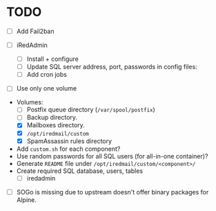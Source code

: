 # TODO

- [ ] Add Fail2ban

- [ ] iRedAdmin
    - [ ] Install + configure
    - [ ] Update SQL server address, port, passwords in config files:
    - [ ] Add cron jobs

- [ ] Use only one volume
- Volumes:
    - [ ] Postfix queue directory (`/var/spool/postfix`)
    - [ ] Backup directory.
    - [x] Mailboxes directory.
    - [x] `/opt/iredmail/custom`
    - [x] SpamAssassin rules directory

- Add `custom.sh` for each component?
- Use random passwords for all SQL users (for all-in-one container)?
- Generate `README` file under `/opt/iredmail/custom/<component>/`
- Create required SQL database, users, tables
    - [ ] iredadmin

- [ ] SOGo is missing due to upstream doesn't offer binary packages for Alpine.
